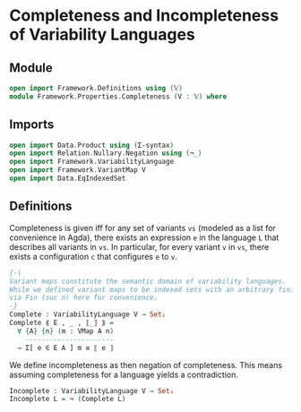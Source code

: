 # Completeness and Incompleteness of Variability Languages

## Module

```agda
open import Framework.Definitions using (𝕍)
module Framework.Properties.Completeness (V : 𝕍) where
```

## Imports

```agda
open import Data.Product using (Σ-syntax)
open import Relation.Nullary.Negation using (¬_)
open import Framework.VariabilityLanguage
open import Framework.VariantMap V
open import Data.EqIndexedSet
```

## Definitions

Completeness is given iff for any set of variants `vs` (modeled as a list for convenience in Agda), there exists an expression `e` in the language `L` that describes all variants in `vs`.
In particular, for every variant `v` in `vs`, there exists a configuration `c` that configures `e` to `v`.
```agda
{-|
Variant maps constitute the semantic domain of variability languages.
While we defined variant maps to be indexed sets with an arbitrary finite and non-empty index set, we directly reflect these properties
via Fin (suc n) here for convenience.
-}
Complete : VariabilityLanguage V → Set₁
Complete ⟪ E , _ , ⟦_⟧ ⟫ =
  ∀ {A} {n} (m : VMap A n)
    ----------------------
  → Σ[ e ∈ E A ] m ≅ ⟦ e ⟧
```

We define incompleteness as then negation of completeness.
This means assuming completeness for a language yields a contradiction.
```agda
Incomplete : VariabilityLanguage V → Set₁
Incomplete L = ¬ (Complete L)
```
